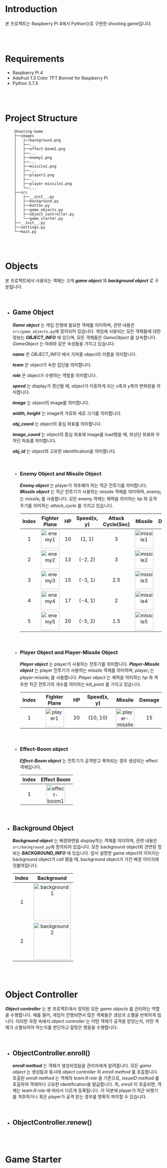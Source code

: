 # **Introduction**

본 프로젝트는 Raspberry Pi 4에서 Python으로 구현한 shooting game입니다.

</br></br>

# **Requirements**

- Raspberry Pi 4
- Adafruit 1.3 Color TFT Bonnet for Raspberry Pi
- Python 3.7.3

</br></br>

# Project Structure

```
    Shooting-Game
    ├──images
    │   ├──background.png
    │   ├──...
    │   ├──effect-boom1.png
    │   ├──...
    │   ├──enemy1.png
    │   ├──...
    │   ├──missile1.png
    │   ├──...
    │   ├──player1.png
    │   ├──...
    │   ├──player-missile1.png
    │   └──...
    ├──src
    │   ├──__init__.py
    │   ├──background.py
    │   ├──button.py
    │   ├──game_objects.py
    │   ├──object_controller.py
    │   └──game_starter.py
    ├──__init__.py
    ├──settings.py
    └──main.py  
```

</br></br>

# Objects
본 프로젝트에서 사용되는 객체는 크게 _**game object**_ 와 _**background object**_ 로 구분됩니다.  

</br>

  - ## Game Object
    _**Game object**_ 는 게임 진행에 필요한 객체를 의미하며, 관련 내용은 `src/game_objects.py`에 정의되어 있습니다. 게임에 사용되는 모든 객체들에 대한 정보는 _**OBJECT_INFO**_ 에 있으며, 모든 객체들은 _GameObject_ 를 상속합니다. _GameObject_ 는 아래와 같은 속성들을 가지고 있습니다.  

    _**name**_ 은 _OBJECT_INFO_ 에서 가져올 object의 이름을 의미합니다.  

    _**team**_ 은 object가 속한 집단을 의미합니다. 

    _**role**_ 은 object가 수행하는 역할을 의미합니다.  

    _**speed**_ 는 display가 갱신될 때, object가 이동하게 되는 x축과 y축의 변화량을 의미합니다.  

    _**image**_ 는 object의 image를 의미합니다.  

    _**width, height**_ 는 image의 가로와 세로 크기를 의미합니다.  

    _**obj_coord**_ 는 object의 중심 좌표를 의미합니다.  

    _**image_coord**_ 는 object의 중심 좌표에 image를 load했을 때, 좌상단 좌표와 우하단 좌표를 의미합니다.  

    _**obj_id**_ 는 object의 고유한 identification을 의미합니다.  

    </br>

    - ### Enemy Object and Missile Object
      _**Enemy object**_ 는 player가 격추해야 하는 적군 전투기를 의미합니다. _**Missile object**_ 는 적군 전투기가 사용하는 missile 객체를 의미하며, _enemy<sub>i</sub>_ 는 _missile<sub>i</sub>_ 를 사용합니다. 모든 enemy 객체는 체력을 의미하는 _hp_ 와 공격 주기를 의미하는 _attack_cycle_ 를 가지고 있습니다.  
      
      <div align='center'>
  
      |Index|Fighter Plane|HP|Speed(x, y)|Attack Cycle(Sec)|Missile|Damage|
      |:---:|:---:|:---:|:---:|:---:|:---:|:---:|
      |1|<img src="https://github.com/Natural-Goldfish/Shooting-Game/blob/main/images/enemy1.png" alt="enemy1" width="60" height="60" />|10|(1, 1)|3|<img src="https://github.com/Natural-Goldfish/Shooting-Game/blob/main/images/missile1.png?raw=true" alt="missile1" width="60" height="60" />|11|
      |2|<img src="https://github.com/Natural-Goldfish/Shooting-Game/blob/main/images/enemy2.png?raw=true" alt="enemy2" width="60" height="60" />|13|(-2, 2)|3|<img src="https://github.com/Natural-Goldfish/Shooting-Game/blob/main/images/missile2.png?raw=true" alt="missile2" width="60" height="60" />|13|
      |3|<img src="https://github.com/Natural-Goldfish/Shooting-Game/blob/main/images/enemy3.png?raw=true" alt="enemy3" width="60" height="60" />|15|(-3, 1)|2.5|<img src="https://github.com/Natural-Goldfish/Shooting-Game/blob/main/images/missile3.png?raw=true" alt="missile3" width="60" height="60" />|15|
      |4|<img src="https://github.com/Natural-Goldfish/Shooting-Game/blob/main/images/enemy4.png?raw=true" alt="enemy4" width="60" height="60" />|17|(-4, 1)|2|<img src="https://github.com/Natural-Goldfish/Shooting-Game/blob/main/images/missile4.png?raw=true" alt="missile4" width="60" height="60" />|17|
      |5|<img src="https://github.com/Natural-Goldfish/Shooting-Game/blob/main/images/enemy5.png?raw=true" alt="enemy5" width="60" height="60" />|20|(-5, 2)|1.5|<img src="https://github.com/Natural-Goldfish/Shooting-Game/blob/main/images/missile5.png?raw=true" alt="missile5" width="60" height="60" />|20|
  
      </div>
      
    </br>
      
    - ### Player Object and Player-Missile Object
      _**Player object**_ 는 player가 사용하는 전투기를 의미합니다. _**Player-Missile object**_ 는 player 전투기가 사용하는 missile 객체를 의미하며, _player<sub>i</sub>_ 는 _player-missile<sub>i</sub>_ 를 사용합니다. _Player object_ 는 체력을 의미하는 _hp_ 와 격추한 적군 전투기의 개수를 의미하는 _kill_point_ 를 가지고 있습니다.

      <div align='center'>
      
      |Index|Fighter Plane|HP|Speed(x, y)|Missile|Damage|
      |:---:|:---:|:---:|:---:|:---:|:---:|
      |1|<img src="https://github.com/Natural-Goldfish/Shooting-Game/blob/main/images/player1.png?raw=true" alt="player1" width="60" height="60"/>|20|(10, 10)|<img src="https://github.com/Natural-Goldfish/Shooting-Game/blob/main/images/player-missile1.png?raw=true" alt="player-missile1" width="60" height="60"/>|15|
    
      </div>
      
    </br>

    - ### Effect-Boom object
      _**Effect-Boom object**_ 는 전투기가 공격받고 폭파되는 경우 생성되는 effect 객체입니다.

      <div align='center'>
      
      |Index|Effect Boom|
      |:---:|:---:|
      |1|<img src="https://github.com/Natural-Goldfish/Shooting-Game/blob/main/images/effect-boom1.png?raw=true" alt="effect-boom1" width="60" height="60"/>|
    
      </div>

  </br>

  - ## Background Object
    _**Background object**_ 는 배경화면을 display하는 객체를 의미하며, 관련 내용은 `src/background.py`에 정의되어 있습니다. 모든 background object와 관련된 정보는 _**BACKGROUND_INFO**_ 에 있습니다. 앞서 설명한 game object의 이미지는 background object가 _call_ 됐을 때, background object가 가진 배경 이미지에 덧붙여집니다.

      <div align='center'>
      
      |Index|Background|
      |:---:|:---:|
      |1|<img src="https://github.com/Natural-Goldfish/Shooting-Game/blob/main/images/background.png?raw=true" alt="background1" width="120" height="120"/>|
      |2|<img src="https://github.com/Natural-Goldfish/Shooting-Game/blob/main/images/background2.png?raw=true" alt="background2" width="120" height="120"/>|
    
      </div>

</br></br>

# Object Controller
_**Object controller**_ 는 본 프로젝트에서 정의된 모든 _game objects_ 를 관리하는 역할을 수행합니다. 예를 들어, 게임이 진행되면서 많은 객체들은 생성과 소멸을 반복하게 됩니다. 이러한 과정 속에서 _object controller_ 는 어떤 객체가 공격을 받았는지, 어떤 객체가 소멸되어야 하는지를 판단하고 알맞은 행동을 수행합니다. 

</br>

  - ## ObjectController.enroll()
    _**enroll method**_ 는 객체가 생성되었음을 관리자에게 알려줍니다. 모든 _game object_ 는 생성됨과 동시에 _object controller_ 의 _enroll method_ 를 호출합니다. 호출된 _enroll method_ 는 객체의 _team과 role_ 을 기준으로, _issueID method_ 를 호출하여 객체마다 고유한 identification을 발급합니다. 즉, _enroll_ 이 호출되면, 객체는 _team과 role_ 에 따라서 다르게 등록됩니다. 이 덕분에 player가 적군 비행기를 격추하거나 혹은 player가 공격 받는 경우를 명확히 파악할 수 있습니다.
    
  </br>
  
  - ## ObjectController.renew()
    
  

</br></br>

# Game Starter

</br></br>

